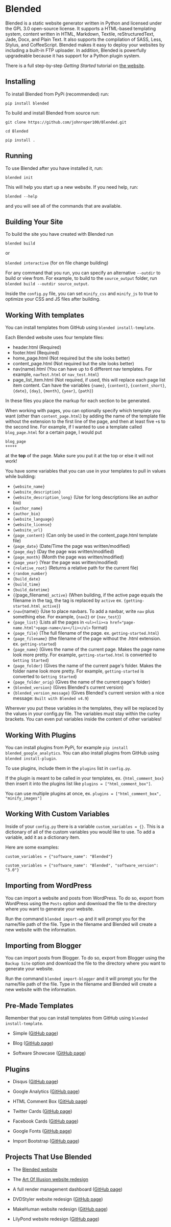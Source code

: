 # Blended
Blended is a static website generator written in Python and licensed under the GPL 3.0 open-source license. It supports a HTML-based templating system, content written in HTML, Markdown, Textile, reStructuredText, Jade, Docx, and Plain Text. It also supports the compilation of SASS, Less, Stylus, and CoffeeScript. Blended makes it easy to deploy your websites by including a built-in FTP uploader. In addition, Blended is powerfully upgradeable because it has support for a Python plugin system.

There is a full step-by-step *Getting Started* tutorial on [the website](http://jmroper.com/blended/getting-started.html).

## Installing

To install Blended from PyPi (recommended) run:

`pip install blended`

To build and install Blended from source run:

`git clone https://github.com/johnroper100/Blended.git`

`cd Blended`

`pip install .`

## Running

To use Blended after you have installed it, run:

`blended init`

This will help you start up a new website. If you need help, run:

`blended --help`

and you will see all of the commands that are available.

## Building Your Site

To build the site you have created with Blended run

`blended build`

or

`blended interactive` (for on file change building)

For any command that you run, you can specify an alternative `--outdir` to build or view from. For example, to build to the `source_output` folder, run `blended build --outdir source_output`.

Inside the `config.py` file, you can set `minify_css` and `minify_js` to true to optimize your CSS and JS files after building.

## Working With templates

You can install templates from GitHub using `blended install-template`.

Each Blended website uses four template files:

* header.html (Required)
* footer.html (Required)
* home_page.html (Not required but the site looks better)
* content_page.html (Not required but the site looks better)
* nav(name).html (You can have up to 6 different nav templates. For example, `navTest.html` or `nav_test.html`)
* page_list_item.html (Not required, if used, this will replace each page list item content. Can have the variables `{name}`, `{content}`, `{content_short}`, `{date}`, `{day}`, `{month}`, `{year}`, `{path}`)

In these files you place the markup for each section to be generated.

When working with pages, you can optionally specify which template you want (other than `content_page.html`) by adding the name of the template file without the extension to the first line of the page, and then at least five `+`s to the second line. For example, if I wanted to use a template called `blog_page.html` for a certain page, I would put

```
blog_page
+++++
```

at the **top** of the page. Make sure you put it at the top or else it will not work!

You have some variables that you can use in your templates to pull in values while building:

* `{website_name}`
* `{website_description}`
* `{website_description_long}` (Use for long descriptions like an author bio)
* `{author_name}`
* `{author_bio}`
* `{website_language}`
* `{website_license}`
* `{website_url}`
* `{page_content}` (Can only be used in the content_page.html template file)
* `{page_date}` (Date/Time the page was written/modified)
* `{page_day}` (Day the page was written/modified)
* `{page_month}` (Month the page was written/modified)
* `{page_year}` (Year the page was written/modified)
* `{relative_root}` (Returns a relative path for the current file)
* `{random_number}`
* `{build_date}`
* `{build_time}`
* `{build_datetime}`
* `{`(page_filename)`_active}` (When building, if the active page equals the filename in the tag, the tag is replaced by `active` ex. `{getting-started.html_active}`)
* `{nav`(name)`}` (Use to place navbars. To add a navbar, write `nav` plus something else. For example, `{nav2}` or `{nav_test}`)
* `{page_list}` (Lists all the pages in `<ul><li><a href="page-name.html">page-name</a></li></ul>` format)
* `{page_file}` (The full filename of the page. ex. `getting-started.html`)
* `{page_filename}` (the filename of the page without the .html extension. ex. `getting-started`)
* `{page_name}` (Gives the name of the current page. Makes the page name look more pretty. For example, `getting-started.html` is converted to `Getting Started`)
* `{page_folder}` (Gives the name of the current page's folder. Makes the folder name look more pretty. For example, `getting-started` is converted to `Getting Started`)
* `{page_folder_orig}` (Gives the name of the current page's folder)
* `{blended_version}` (Gives Blended's current version)
* `{blended_version_message}` (Gives Blended's current version with a nice message: `Built with Blended v4.9`)

Wherever you put these variables in the templates, they will be replaced by the values in your config.py file. The variables must stay within the curley brackets. You can even put variables inside the content of other variables!

## Working With Plugins

You can install plugins from PyPi, for example `pip install blended_google_analytics`.
You can also install plugins from GitHub using `blended install-plugin`.

To use plugins, include them in the `plugins` list in `config.py`.

If the plugin is meant to be called in your templates, ex. `{html_comment_box}` then insert it into the plugins list like `plugins = ["html_comment_box"]`.

You can use multiple plugins at once, ex. `plugins = ["html_comment_box", "minify_images"]`

## Working With Custom Variables

Inside of your `config.py` there is a variable `custom_variables = {}`. This is a dictionary of all of the custom variables you would like to use. To add a variable, add it as a dictionary item.

Here are some examples:

`custom_variables = {"software_name": "Blended"}`

`custom_variables = {"software_name": "Blended", "software_version": "5.0"}`

## Importing from WordPress

You can import a website and posts from WordPress. To do so, export from WordPress using the `Posts` option and download the file to the directory where you want to generate your website.

Run the command `blended import-wp` and it will prompt you for the name/file path of the file. Type in the filename and Blended will create a new website with the information.

## Importing from Blogger

You can import posts from Blogger. To do so, export from Blogger using the `Backup Site` option and download the file to the directory where you want to generate your website.

Run the command `blended import-blogger` and it will prompt you for the name/file path of the file. Type in the filename and Blended will create a new website with the information.

## Pre-Made Templates

Remember that you can install templates from GitHub using `blended install-template`.

* Simple ([GitHub page](https://github.com/BlendedSiteGenerator/blended-simple))

* Blog ([GitHub page](https://github.com/BlendedSiteGenerator/blended-blog))

* Software Showcase ([GitHub page](https://github.com/BlendedSiteGenerator/blended-software))

## Plugins

* Disqus ([GitHub page](https://github.com/BlendedSiteGenerator/blended_disqus))

* Google Analytics ([GitHub page](https://github.com/BlendedSiteGenerator/blended_google_analytics))

* HTML Comment Box ([GitHub page](https://github.com/BlendedSiteGenerator/blended_html_comment_box))

* Twitter Cards ([GitHub page](https://github.com/BlendedSiteGenerator/blended_twitter_cards))

* Facebook Cards ([GitHub page](https://github.com/BlendedSiteGenerator/blended_facebook_cards))

* Google Fonts ([GitHub page](https://github.com/BlendedSiteGenerator/blended_google_fonts))

* Import Bootstrap ([GitHub page](https://github.com/BlendedSiteGenerator/blended_import_bootstrap))

## Projects That Use Blended

* The [Blended website](http://jmroper.com/blended)

* The [Art Of Illusion website redesign](https://github.com/ArtOfIllusion/AOI-website)

* A full render management dashboard ([GitHub page](https://github.com/johnroper100/RenderManagementDashboard))

* DVDStyler website redesign ([GitHub page](https://github.com/johnroper100/dvdstyler-web))

* MakeHuman website redesign ([GitHub page](https://github.com/johnroper100/makehuman-web))

* LilyPond website redesign ([GitHub page](https://github.com/johnroper100/LilyPond-Web-Redesign))
